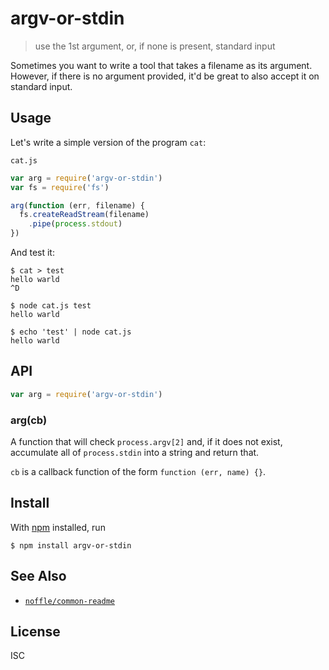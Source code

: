 # argv-or-stdin

> use the 1st argument, or, if none is present, standard input

Sometimes you want to write a tool that takes a filename as its argument.
However, if there is no argument provided, it'd be great to also accept it on
standard input.

## Usage

Let's write a simple version of the program `cat`:

`cat.js`
```js
var arg = require('argv-or-stdin')
var fs = require('fs')

arg(function (err, filename) {
  fs.createReadStream(filename)
    .pipe(process.stdout)
})
```

And test it:

```
$ cat > test
hello warld
^D

$ node cat.js test
hello warld

$ echo 'test' | node cat.js
hello warld
```

## API

```js
var arg = require('argv-or-stdin')
```

### arg(cb)

A function that will check `process.argv[2]` and, if it does not exist,
accumulate all of `process.stdin` into a string and return that.

`cb` is a callback function of the form `function (err, name) {}`.

## Install

With [npm](https://npmjs.org/) installed, run

```
$ npm install argv-or-stdin
```

## See Also

- [`noffle/common-readme`](https://github.com/noffle/common-readme)

## License

ISC
